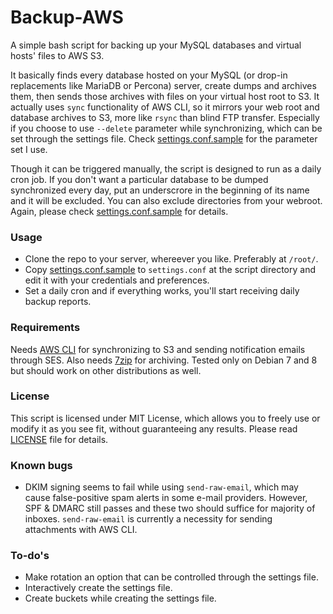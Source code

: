 # Backup-AWS
A simple bash script for backing up your MySQL databases and virtual hosts' files to AWS S3.

It basically finds every database hosted on your MySQL (or drop-in replacements like MariaDB or Percona) server, create dumps and archives them, then sends those archives with files on your virtual host root to S3. It actually uses `sync` functionality of AWS CLI, so it mirrors your web root and database archives to S3, more like `rsync` than blind FTP transfer. Especially if you choose to use `--delete` parameter while synchronizing, which can be set through the settings file. Check [settings.conf.sample](settings.conf.sample) for the parameter set I use.

Though it can be triggered manually, the script is designed to run as a daily cron job. If you don't want a particular database to be dumped synchronized every day, put an underscrore in the beginning of its name and it will be excluded. You can also exclude directories from your webroot. Again, please check [settings.conf.sample](settings.conf.sample) for details.

### Usage
- Clone the repo to your server, whereever you like. Preferably at `/root/`.
- Copy [settings.conf.sample](settings.conf.sample) to `settings.conf` at the script directory and edit it with your credentials and preferences.
- Set a daily cron and if everything works, you'll start receiving daily backup reports.

### Requirements
Needs [AWS CLI](https://github.com/aws/aws-cli) for synchronizing to S3 and sending notification emails through SES. Also needs [7zip](http://www.7-zip.org) for archiving. Tested only on Debian 7 and 8 but should work on other distributions as well.

### License
This script is licensed under MIT License, which allows you to freely use or modify it as you see fit, without guaranteeing any results. Please read [LICENSE](LICENSE) file for details.

### Known bugs
- DKIM signing seems to fail while using `send-raw-email`, which may cause false-positive spam alerts in some e-mail providers. However, SPF & DMARC still passes and these two should suffice for majority of inboxes. `send-raw-email` is currently a necessity for sending attachments with AWS CLI.

### To-do's
- Make rotation an option that can be controlled through the settings file.
- Interactively create the settings file.
- Create buckets while creating the settings file.
